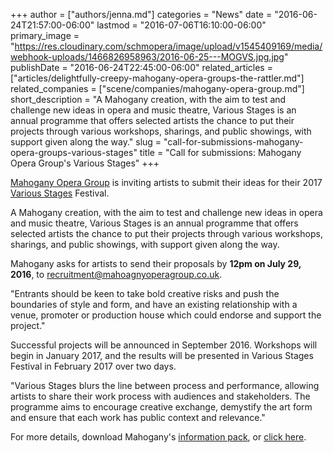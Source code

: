 +++
author = ["authors/jenna.md"]
categories = "News"
date = "2016-06-24T21:57:00-06:00"
lastmod = "2016-07-06T16:10:00-06:00"
primary_image = "https://res.cloudinary.com/schmopera/image/upload/v1545409169/media/webhook-uploads/1466826958963/2016-06-25---MOGVS.jpg.jpg"
publishDate = "2016-06-24T22:45:00-06:00"
related_articles = ["articles/delightfully-creepy-mahogany-opera-groups-the-rattler.md"]
related_companies = ["scene/companies/mahogany-opera-group.md"]
short_description = "A Mahogany creation, with the aim to test and challenge new ideas in opera and music theatre, Various Stages is an annual programme that offers selected artists the chance to put their projects through various workshops, sharings, and public showings, with support given along the way."
slug = "call-for-submissions-mahogany-opera-groups-various-stages"
title = "Call for submissions: Mahogany Opera Group&#039;s Various Stages"
+++

[Mahogany Opera Group](/scene/companies/mahogany-opera-group/) is inviting artists to submit their ideas for their 2017 [Various Stages](http://www.mahoganyoperagroup.co.uk/productions/various-stages/) Festival.

A Mahogany creation, with the aim to test and challenge new ideas in opera and music theatre, Various Stages is an annual programme that offers selected artists the chance to put their projects through various workshops, sharings, and public showings, with support given along the way.

Mahogany asks for artists to send their proposals by **12pm on July 29, 2016**, to [recruitment@mahoagnyoperagroup.co.uk](mailto:recruitment@mahoganyoperagroup.co.uk).

"Entrants should be keen to take bold creative risks and push the boundaries of style and form, and have an existing relationship with a venue, promoter or production house which could endorse and support the project."

Successful projects will be announced in September 2016. Workshops will begin in January 2017, and the results will be presented in Various Stages Festival in February 2017 over two days.

"Various Stages blurs the line between process and performance, allowing artists to share their work process with audiences and stakeholders. The programme aims to encourage creative exchange, demystify the art form and ensure that each work has public context and relevance."

For more details, download Mahogany's [information pack](http://www.mahoganyoperagroup.co.uk/assets/files/Applications/Various%20Stages%202017%20Open%20Call%20-%20FINAL.docx), or [click here](http://www.mahoganyoperagroup.co.uk/news-and-blog/call-for-proposals-various-stages-festival-2017/).

